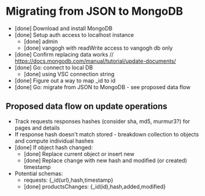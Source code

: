 # Migrating from JSON to MongoDB

- [done] Download and install MongoDB
- [done] Setup auth access to localhost instance
    - [done] admin
    - [done] vangogh with readWrite access to vangogh db only
- [done] Confirm replacing data works // https://docs.mongodb.com/manual/tutorial/update-documents/
- [done] Go: connect to local DB
    - [done] using VSC connection string
- [done] Figure out a way to map _id to id
- [done] Go: migrate from JSON to MongoDB - see proposed data flow

## Proposed data flow on update operations

- Track requests responses hashes (consider sha, md5, murmur3?) for pages and details
- If response hash doesn't match stored - breakdown collection to objects and compute individual hashes
- [done] If object hash changed:
    - [done] Replace current object or insert new
    - [done] Replace change with new hash and modified (or created) timestamp
- Potential schemas:
    - requests: {_id(url),hash,timestamp}
    - [done] productsChanges: {_id(id),hash,added,modified}

